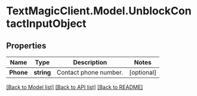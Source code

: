 # TextMagicClient.Model.UnblockContactInputObject
## Properties

Name | Type | Description | Notes
------------ | ------------- | ------------- | -------------
**Phone** | **string** | Contact phone number. | [optional] 

[[Back to Model list]](../README.md#documentation-for-models) [[Back to API list]](../README.md#documentation-for-api-endpoints) [[Back to README]](../README.md)

